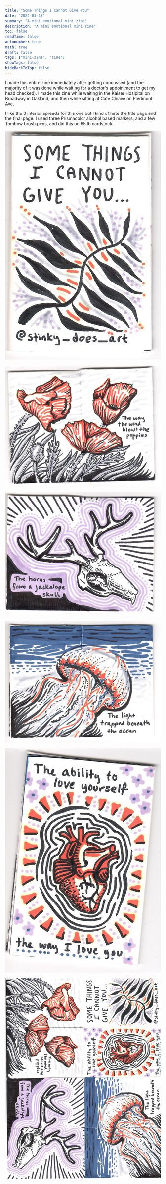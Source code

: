 ```yaml
---
title: "Some Things I Cannot Give You"
date: "2024-01-18"
summary: "A mini emotional mini zine"
description: "A mini emotional mini zine"
toc: false
readTime: false
autonumber: true
math: true
draft: false
tags: ["mini-zine", "zine"]
showTags: false
hideBackToTop: false
---
```


I made this entire zine immediately after getting concussed (and the majority of it was done while waiting for a doctor's appointment to get my head checked). I made this zine while waiting in the Kaiser Hosipital on Broadway in Oakland, and then while sitting at Cafe Chiave on Piedmont Ave. 

I like the 3 interior spreads for this one but I kind of hate the title page and the final page. I used three Prismacolor alcohol based markers, and a few Tombow brush pens, and did this on 65 lb cardstock. 

![Title page for Some Things I Cannot Give You](some-things-1.jpg#small)

![The way the wind blows the poppies](some-things-2.jpg#small)

![The horns from a jackalope skull](some-things-3.jpg#small)

![The light trapped beneath the ocean](some-things-4.jpg#small)

![The ability to love yourself the way I love you](some-things-5.jpg#small)

![Scan of the full zine](some-things-full-zine.jpg#small)
